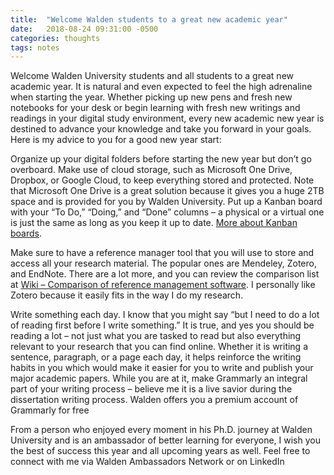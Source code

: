 ```yaml
---
title:  "Welcome Walden students to a great new academic year"
date:   2018-08-24 09:31:00 -0500
categories: thoughts 
tags: notes
---
```

Welcome Walden University students and all students to a great new academic year. It is natural and even expected to feel the high adrenaline when starting the year. Whether picking up new pens and fresh new notebooks for your desk or begin learning with fresh new writings and readings in your digital study environment, every new academic new year is destined to advance your knowledge and take you forward in your goals. Here is my advice to you for a good new year start:

Organize up your digital folders before starting the new year but don’t go overboard. Make use of cloud storage, such as Microsoft One Drive, Dropbox, or Google Cloud, to keep everything stored and protected. Note that Microsoft One Drive is a great solution because it gives you a huge 2TB space and is provided for you by Walden University.
Put up a Kanban board with your “To Do,” “Doing,” and “Done” columns – a physical or a virtual one is just the same as long as you keep it up to date. [More about Kanban boards](https://www.planview.com/resources/articles/what-is-kanban-board/).

Make sure to have a reference manager tool that you will use to store and access all your research material. The popular ones are Mendeley, Zotero, and EndNote. There are a lot more, and you can review the comparison list at [Wiki – Comparison of reference management software](https://en.wikipedia.org/wiki/Comparison_of_reference_management_software). I personally like Zotero because it easily fits in the way I do my research.

Write something each day. I know that you might say “but I need to do a lot of reading first before I write something.” It is true, and yes you should be reading a lot – not just what you are tasked to read but also everything relevant to your research that you can find online. Whether it is writing a sentence, paragraph, or a page each day, it helps reinforce the writing habits in you which would make it easier for you to write and publish your major academic papers. While you are at it, make Grammarly an integral part of your writing process – believe me it is a live savior during the dissertation writing process. Walden offers you a premium account of Grammarly for free

From a person who enjoyed every moment in his Ph.D. journey at Walden University and is an ambassador of better learning for everyone, I wish you the best of success this year and all upcoming years as well. Feel free to connect with me via Walden Ambassadors Network or on LinkedIn

